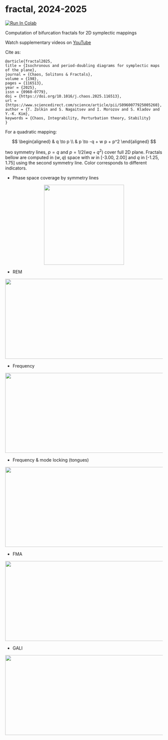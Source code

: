 # fractal, 2024-2025

[![Run In Colab](https://colab.research.google.com/assets/colab-badge.svg)](https://colab.research.google.com/github/i-a-morozov/fractal/blob/main/fractal.ipynb)

Computation of bifurcation fractals for 2D symplectic mappings

Watch supplementary videos on [YouTube](https://www.youtube.com/@sithif)

Cite as:

```
@article{fractal2025,
title = {Isochronous and period-doubling diagrams for symplectic maps of the plane},
journal = {Chaos, Solitons & Fractals},
volume = {198},
pages = {116513},
year = {2025},
issn = {0960-0779},
doi = {https://doi.org/10.1016/j.chaos.2025.116513},
url = {https://www.sciencedirect.com/science/article/pii/S0960077925005260},
author = {T. Zolkin and S. Nagaitsev and I. Morozov and S. Kladov and Y.-K. Kim},
keywords = {Chaos, Integrability, Perturbation theory, Stability}
}
```
For a quadratic mapping:

$$
\begin{aligned}
& q \to p \\
& p \to -q + w p + p^2
\end{aligned}
$$

two symmetry lines, $p=q$ and $p=1/2(w q + q^2)$  cover full 2D plane. Fractals bellow are computed in $(w, q)$ space with $w$ in [-3.00, 2.00] and $q$ in [-1.25, 1.75] using the second symmetry line. Color corresponds to different indicators.

- Phase space coverage by symmetry lines

<p align="center">
  <img width="256" height="256" src="https://github.com/i-a-morozov/fractal/blob/main/pics/orbit.gif">
</p>

- REM

<p align="center">
  <img width="576" height="256" src="https://github.com/i-a-morozov/fractal/blob/main/pics/rem.png">
</p>

- Frequency

<p align="center">
  <img width="576" height="256" src="https://github.com/i-a-morozov/fractal/blob/main/pics/frequency.png">
</p>

- Frequency & mode locking (tongues)

<p align="center">
  <img width="576" height="256" src="https://github.com/i-a-morozov/fractal/blob/main/pics/tongues.png">
</p>

- FMA

<p align="center">
  <img width="576" height="256" src="https://github.com/i-a-morozov/fractal/blob/main/pics/fma.png">
</p>

- GALI

<p align="center">
  <img width="576" height="256" src="https://github.com/i-a-morozov/fractal/blob/main/pics/gali.png">
</p>

